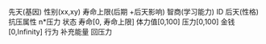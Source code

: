 先天(基因)
    性别(xx,xy)
    寿命上限(后期 +后天影响)
    智商(学习能力)
    ID
后天(性格)
    抗压属性 n*压力
状态
    寿命[0, 寿命上限]
    体力值[0,100]
    压力[0,100]
    金钱[0,Infinity]
行为
    补充能量
    回压力